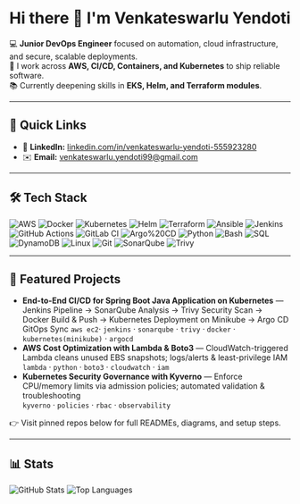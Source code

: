 # Hi there 👋 I'm Venkateswarlu Yendoti

💻 **Junior DevOps Engineer** focused on automation, cloud infrastructure, and secure, scalable deployments.  
🔭 I work across **AWS, CI/CD, Containers, and Kubernetes** to ship reliable software.  
📚 Currently deepening skills in **EKS, Helm, and Terraform modules**.

---

## 🔗 Quick Links
- 💼 **LinkedIn:** [linkedin.com/in/venkateswarlu-yendoti-555923280](https://www.linkedin.com/in/venkateswarlu-yendoti-555923280/)
- ✉️ **Email:** [venkateswarlu.yendoti99@gmail.com](mailto:venkateswarlu.yendoti99@gmail.com)

---

## 🛠️ Tech Stack
![AWS](https://img.shields.io/badge/AWS-Cloud-orange?logo=amazon-aws)
![Docker](https://img.shields.io/badge/Docker-Containers-blue?logo=docker)
![Kubernetes](https://img.shields.io/badge/Kubernetes-Orchestration-326ce5?logo=kubernetes)
![Helm](https://img.shields.io/badge/Helm-Charts-0f1689?logo=helm)
![Terraform](https://img.shields.io/badge/Terraform-IaC-623ce4?logo=terraform)
![Ansible](https://img.shields.io/badge/Ansible-Automation-black?logo=ansible)
![Jenkins](https://img.shields.io/badge/Jenkins-CI/CD-d24939?logo=jenkins)
![GitHub Actions](https://img.shields.io/badge/GitHub%20Actions-CI/CD-000000?logo=githubactions)
![GitLab CI](https://img.shields.io/badge/GitLab-CI/CD-fc6d26?logo=gitlab)
![Argo%20CD](https://img.shields.io/badge/Argo%20CD-GitOps-fd7e14?logo=argo)
![Python](https://img.shields.io/badge/Python-Scripting-3776ab?logo=python)
![Bash](https://img.shields.io/badge/Bash-Shell-4eaa25?logo=gnubash)
![SQL](https://img.shields.io/badge/SQL-Data-blue)
![DynamoDB](https://img.shields.io/badge/DynamoDB-NoSQL-4053d6?logo=amazon-dynamodb)
![Linux](https://img.shields.io/badge/Linux-OS-000000?logo=linux)
![Git](https://img.shields.io/badge/Git-Version%20Control-f05032?logo=git)
![SonarQube](https://img.shields.io/badge/SonarQube-Quality%20Gate-4e9bc7?logo=sonarqube)
![Trivy](https://img.shields.io/badge/Trivy-Security-1904da?logo=aqua)

---

## 📌 Featured Projects
- **End-to-End CI/CD for Spring Boot Java Application on Kubernetes** — Jenkins Pipeline → SonarQube Analysis → Trivy Security Scan → Docker Build & Push → Kubernetes       Deployment on Minikube → Argo CD GitOps Sync
`aws ec2`· `jenkins` · `sonarqube` · `trivy` · `docker` · `kubernetes(minikube)` · `argocd`
- **AWS Cost Optimization with Lambda & Boto3** — CloudWatch-triggered Lambda cleans unused EBS snapshots; logs/alerts & least-privilege IAM  
  `lambda` · `python` · `boto3` · `cloudwatch` · `iam`
- **Kubernetes Security Governance with Kyverno** — Enforce CPU/memory limits via admission policies; automated validation & troubleshooting  
  `kyverno` · `policies` · `rbac` · `observability`

👉 Visit pinned repos below for full READMEs, diagrams, and setup steps.

---

## 📊 Stats
![GitHub Stats](https://github-readme-stats.vercel.app/api?username=venkateswarluyendoti&show_icons=true)
![Top Languages](https://github-readme-stats.vercel.app/api/top-langs/?username=venkateswarluyendoti&layout=compact)

